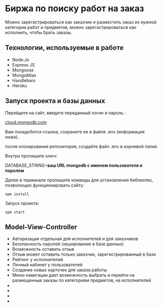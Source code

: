 # Биржа по поиску работ на заказ

Можно зарегистрироваться как заказчик и разместить заказ из нужной категории работ и предметов, 
можно зарегистрироваться как исполнить, чтобы брать заказы.

## Технологии, используемые в работе

* Node.Js
* Express JS
* Mongoose
* MongoAtlas
* Handlebars
* Heroku

## Запуск проекта и базы данных

Перейдите на сайт, введите переданный логин и пароль :

[cloud.mongodb.com](https://cloud.mongodb.com)

Вам понадобится ссылка, сохраните ее в файле .env (информация ниже).

после клонирования репозитория, создайте файл .env в корневой папке.

Внутри пропишите ключ:

DATABASE_STRING=**ваш URL mongodb с именем пользователя и паролем**

Далее в терминале пропишите команды для установления библиотек, позволющих функционировать сайту:

```
npm install
```

Запуск проекта:

```
npm start
```

## Model-View-Controller

* Авторизация отдельная для исполнителей и для заказчиков
* Безопасность паролей (хеширование в базе данных)
* Возможность оставить отзыв
* Отзыв может оставить только заказчик, зарегистрированный в базе
* Рейтинг у исполнителей
* Личный кабинет у пользователей
* Создание новых карточек для заказа работы
* Меню навигации дает возможность выбрать и перейти на размещенные заказы по категориям предметов, на исполнителей
* 
* 
* 
* 